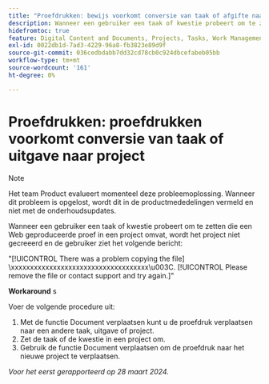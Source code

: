 ```yaml
---
title: "Proefdrukken: bewijs voorkomt conversie van taak of afgifte naar project"
description: Wanneer een gebruiker een taak of kwestie probeert om te zetten die een Web geproduceerde proef in een project omvat, wordt het project niet gecreeerd en de gebruiker ziet een bericht. Er is een tijdelijke oplossing beschikbaar.
hidefromtoc: true
feature: Digital Content and Documents, Projects, Tasks, Work Management
exl-id: 0022db1d-7ad3-4229-96a8-fb3823e89d9f
source-git-commit: 036cedbdabb7dd32cd78cb0c924dbcefabeb05bb
workflow-type: tm+mt
source-wordcount: '161'
ht-degree: 0%

---
```


# Proefdrukken: proefdrukken voorkomt conversie van taak of uitgave naar project

>[!NOTE]
>
>Het team Product evalueert momenteel deze probleemoplossing. Wanneer dit probleem is opgelost, wordt dit in de productmededelingen vermeld en niet met de onderhoudsupdates.

Wanneer een gebruiker een taak of kwestie probeert om te zetten die een Web geproduceerde proef in een project omvat, wordt het project niet gecreeerd en de gebruiker ziet het volgende bericht:

&quot;[!UICONTROL There was a problem copying the file] \xxxxxxxxxxxxxxxxxxxxxxxxxxxxxxxxxxxx\u003C\. [!UICONTROL Please remove the file or contact support and try again.]&quot;

**Workaround** s

Voer de volgende procedure uit:

1. Met de functie Document verplaatsen kunt u de proefdruk verplaatsen naar een andere taak, uitgave of project.
2. Zet de taak of de kwestie in een project om.
3. Gebruik de functie Document verplaatsen om de proefdruk naar het nieuwe project te verplaatsen.

_Voor het eerst gerapporteerd op 28 maart 2024._

